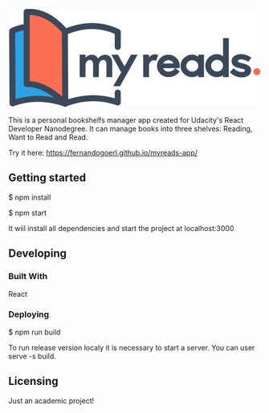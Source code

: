 ![Logo of the project](./src/icons/myreads-logo.svg)

This is a personal bookshelfs manager app created for Udacity's React Developer Nanodegree.
It can manage books into three shelves: Reading, Want to Read and Read.

Try it here: https://fernandogoerl.github.io/myreads-app/

## Getting started

$ npm install

$ npm start

It wiil install all dependencies and start the project at localhost:3000

## Developing

### Built With

React

### Deploying

$ npm run build

To run release version localy it is necessary to start a server. You can user serve -s build.

## Licensing

Just an academic project!